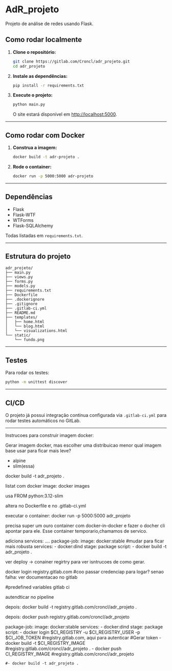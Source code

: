 # AdR_projeto

Projeto de análise de redes usando Flask.

## Como rodar localmente

1. **Clone o repositório:**
   ```sh
   git clone https://gitlab.com/Croncl/adr_projeto.git
   cd adr_projeto
   ```

2. **Instale as dependências:**
   ```sh
   pip install -r requirements.txt
   ```

3. **Execute o projeto:**
   ```sh
   python main.py
   ```
   O site estará disponível em [http://localhost:5000](http://localhost:5000).

---

## Como rodar com Docker

1. **Construa a imagem:**
   ```sh
   docker build -t adr-projeto .
   ```

2. **Rode o container:**
   ```sh
   docker run -p 5000:5000 adr-projeto
   ```

---

## Dependências

- Flask
- Flask-WTF
- WTForms
- Flask-SQLAlchemy

Todas listadas em `requirements.txt`.

---

## Estrutura do projeto

```
adr_projeto/
├── main.py
├── views.py
├── forms.py
├── models.py
├── requirements.txt
├── Dockerfile
├── .dockerignore
├── .gitignore
├── .gitlab-ci.yml
├── README.md
├── templates/
│   ├── home.html
│   └── blog.html
│   └── visualizations.html
└── static/
    └── fundo.png
```

---

## Testes

Para rodar os testes:
```sh
python -m unittest discover
```

---

## CI/CD

O projeto já possui integração contínua configurada via `.gitlab-ci.yml` para rodar testes automáticos no GitLab.

---

Instrucoes para construir imagem docker:

Gerar imagem docker, mas escolher uma distribuicao menor
qual imagem base usar para ficar mais leve?
 - alpine
 - slim(essa)

docker build -t adr_projeto .

listat com docker image:
docker images



usa FROM python:3.12-slim

altera no Dockerfile e no .gitlab-ci.yml


executar o container:
docker run -p 5000:5000 adr_projeto

precisa super um ouro container com docker-in-docker e fazer o docher cli apontar para ele. Esse container temporario,chamamos de servico.

adiciona services: ....
package-job:
  image: docker:stable #mudar para ficar mais robusta
  services:
    - docker:dind 
  stage: package
  script:
    - docker build -t adr_projeto .

ver deploy -> conainer regirtry para ver isntrucoes de como gerar.

docker login registry.gitlab.com
#coo passar credenciap para logar? senao falha: ver documentacao no gitlab

#predefined variables gitlab ci

autendticar no pipeline

depois:
docker build -t registry.gitlab.com/croncl/adr_projeto .

depois:
docker push registry.gitlab.com/croncl/adr_projeto


package-job:
  image: docker:stable
  services:
    - docker:dind
  stage: package
  script:
    - docker login $CI_REGISTRY -u $CI_REGISTRY_USER -p $CI_JOB_TOKEN
    #registry.gitlab.com, aqui para autenticar
    #Gerar token
    - docker build -t $CI_REGISTRY_IMAGE #registry.gitlab.com/croncl/adr_projeto .
    - docker push CI_REGISTRY_IMAGE #registry.gitlab.com/croncl/adr_projeto

    #- docker build -t adr_projeto .